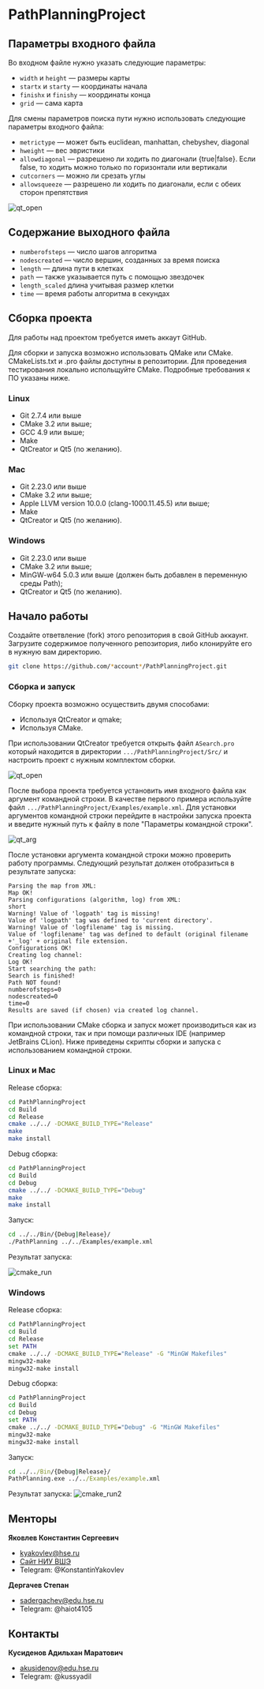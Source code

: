 # PathPlanningProject

## Параметры входного файла

Во входном файле нужно указать следующие параметры:

* `width` и `height` &mdash; размеры карты
* `startx` и `starty` &mdash; координаты начала
* `finishx` и `finishy` &mdash; координаты конца
* `grid` &mdash; сама карта


Для смены параметров поиска пути нужно использовать следующие параметры входного файла:

* `metrictype` &mdash; может быть euclidean, manhattan, chebyshev, diagonal
* `hweight` &mdash; вес эвристики
* `allowdiagonal` &mdash; разрешено ли ходить по диагонали {true|false}. Если false, то
ходить можно только по горизонтали или вертикали
* `cutcorners` &mdash; можно ли срезать углы
* `allowsqueeze` &mdash; разрешено ли ходить по диагонали, если с обеих сторон препятствия


![qt_open](./Images/functions.png)


## Содержание выходного файла

* `numberofsteps` &mdash; число шагов алгоритма
* `nodescreated` &mdash; число вершин, созданных за время поиска 
* `length` &mdash;  длина пути в клетках
* `path` &mdash; также указывается путь с помощью звездочек
* `length_scaled` длина учитывая размер клетки
* `time` &mdash; время работы алгоритма в секундах


## Сборка проекта
Для работы над проектом требуется иметь аккаут GitHub.

Для сборки и запуска возможно использовать QMake или CMake. CMakeLists.txt и .pro файлы доступны в репозитории. Для проведения тестирования локально испольщуйте CMake. Подробные требования к ПО указаны ниже. 

### Linux
- Git 2.7.4 или выше
- CMake 3.2 или выше;
- GCC 4.9 или выше;
- Make
- QtCreator и Qt5 (по желанию).

### Mac
- Git 2.23.0 или выше
- CMake 3.2 или выше;
- Apple LLVM version 10.0.0 (clang-1000.11.45.5) или выше;
- Make
- QtCreator и Qt5 (по желанию).

### Windows
- Git 2.23.0 или выше
- CMake 3.2 или выше;
- MinGW-w64 5.0.3 или выше (должен быть добавлен в переменную среды Path);
- QtCreator и Qt5 (по желанию).

## Начало работы
Cоздайте ответвление (fork) этого репозитория в свой GitHub аккаунт. Загрузите содержимое полученного репозитория, либо клонируйте его в нужную вам директорию.
```bash
git clone https://github.com/*account*/PathPlanningProject.git
```

### Сборка и запуск

Сборку проекта возможно осуществить двумя способами:
- Используя QtCreator и qmake;
- Используя CMake.
  
При использовании QtCreator требуется открыть файл `ASearch.pro` который находится в директории `.../PathPlanningProject/Src/` и настроить проект с нужным комплектом сборки.

![qt_open](./Images/qt1.png)

После выбора проекта требуется установить имя входного файла как аргумент командной строки. В качестве первого примера используйте файл `.../PathPlanningProject/Examples/example.xml`. Для установки аргументов командной строки перейдите в настройки запуска проекта и введите нужный путь к файлу в поле "Параметры командной строки".

![qt_arg](./Images/qt2.png)

После установки аргумента командной строки можно проверить работу программы. Следующий результат должен отобразиться в результате запуска:

```
Parsing the map from XML:
Map OK!
Parsing configurations (algorithm, log) from XML:
short
Warning! Value of 'logpath' tag is missing!
Value of 'logpath' tag was defined to 'current directory'.
Warning! Value of 'logfilename' tag is missing.
Value of 'logfilename' tag was defined to default (original filename +'_log' + original file extension.
Configurations OK!
Creating log channel:
Log OK!
Start searching the path:
Search is finished!
Path NOT found!
numberofsteps=0
nodescreated=0
time=0
Results are saved (if chosen) via created log channel.
```

При использовании CMake сборка и запуск может производиться как из командной строки, так и при помощи различных IDE (например JetBrains CLion). Ниже приведены скрипты сборки и запуска с использованием командной строки.

### Linux и Mac
Release сборка:
```bash
cd PathPlanningProject
cd Build
cd Release
cmake ../../ -DCMAKE_BUILD_TYPE="Release"
make
make install
```

Debug сборка:
```bash
cd PathPlanningProject
cd Build
cd Debug
cmake ../../ -DCMAKE_BUILD_TYPE="Debug"
make
make install
```

Запуск:
```bash
cd ../../Bin/{Debug|Release}/
./PathPlanning ../../Examples/example.xml
```
Результат запуска:

![cmake_run](./Images/cmake1.png)

### Windows
Release сборка:
```cmd
cd PathPlanningProject
cd Build
cd Release
set PATH
cmake ../../ -DCMAKE_BUILD_TYPE="Release" -G "MinGW Makefiles"
mingw32-make
mingw32-make install
```

Debug сборка:
```cmd
cd PathPlanningProject
cd Build
cd Debug
set PATH
cmake ../../ -DCMAKE_BUILD_TYPE="Debug" -G "MinGW Makefiles"
mingw32-make
mingw32-make install
```

Запуск:
```cmd
cd ../../Bin/{Debug|Release}/
PathPlanning.exe ../../Examples/example.xml
```

Результат запуска:
![cmake_run2](./Images/cmake.png)


## Менторы
**Яковлев Константин Сергеевич**
- kyakovlev@hse.ru
- [Сайт НИУ ВШЭ](https://www.hse.ru/staff/yakovlev-ks)
- Telegram: @KonstantinYakovlev
  
**Дергачев Степан**
- sadergachev@edu.hse.ru
- Telegram: @haiot4105


## Контакты
**Кусиденов Адильхан Маратович**
- akusidenov@edu.hse.ru
- Telegram: @kussyadil
  

